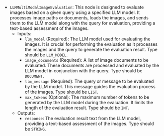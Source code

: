 - `LLMMultiModalImageEvaluation`: This node is designed to evaluate images based on a given query using a specified LLM model. It processes image paths or documents, loads the images, and sends them to the LLM model along with the query for evaluation, providing a text-based assessment of the images.
    - Inputs:
        - `llm_model` (Required): The LLM model used for evaluating the images. It is crucial for performing the evaluation as it processes the images and the query to generate the evaluation result. Type should be `LLM_MODEL`.
        - `image_documents` (Required): A list of image documents to be evaluated. These documents are processed and evaluated by the LLM model in conjunction with the query. Type should be `DOCUMENT`.
        - `llm_message` (Required): The query or message to be evaluated by the LLM model. This message guides the evaluation process of the images. Type should be `LIST`.
        - `max_tokens` (Optional): The maximum number of tokens to be generated by the LLM model during the evaluation. It limits the length of the evaluation result. Type should be `INT`.
    - Outputs:
        - `response`: The evaluation result text from the LLM model, providing a text-based assessment of the images. Type should be `STRING`.
